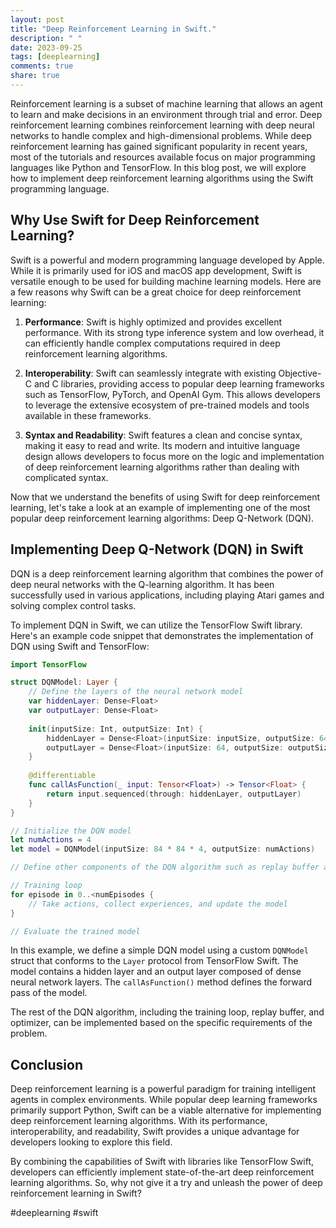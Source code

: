 ```yaml
---
layout: post
title: "Deep Reinforcement Learning in Swift."
description: " "
date: 2023-09-25
tags: [deeplearning]
comments: true
share: true
---
```


Reinforcement learning is a subset of machine learning that allows an agent to learn and make decisions in an environment through trial and error. Deep reinforcement learning combines reinforcement learning with deep neural networks to handle complex and high-dimensional problems. While deep reinforcement learning has gained significant popularity in recent years, most of the tutorials and resources available focus on major programming languages like Python and TensorFlow. In this blog post, we will explore how to implement deep reinforcement learning algorithms using the Swift programming language.

## Why Use Swift for Deep Reinforcement Learning?

Swift is a powerful and modern programming language developed by Apple. While it is primarily used for iOS and macOS app development, Swift is versatile enough to be used for building machine learning models. Here are a few reasons why Swift can be a great choice for deep reinforcement learning:

1. **Performance**: Swift is highly optimized and provides excellent performance. With its strong type inference system and low overhead, it can efficiently handle complex computations required in deep reinforcement learning algorithms.

2. **Interoperability**: Swift can seamlessly integrate with existing Objective-C and C libraries, providing access to popular deep learning frameworks such as TensorFlow, PyTorch, and OpenAI Gym. This allows developers to leverage the extensive ecosystem of pre-trained models and tools available in these frameworks.

3. **Syntax and Readability**: Swift features a clean and concise syntax, making it easy to read and write. Its modern and intuitive language design allows developers to focus more on the logic and implementation of deep reinforcement learning algorithms rather than dealing with complicated syntax.

Now that we understand the benefits of using Swift for deep reinforcement learning, let's take a look at an example of implementing one of the most popular deep reinforcement learning algorithms: Deep Q-Network (DQN).

## Implementing Deep Q-Network (DQN) in Swift

DQN is a deep reinforcement learning algorithm that combines the power of deep neural networks with the Q-learning algorithm. It has been successfully used in various applications, including playing Atari games and solving complex control tasks.

To implement DQN in Swift, we can utilize the TensorFlow Swift library. Here's an example code snippet that demonstrates the implementation of DQN using Swift and TensorFlow:

```swift
import TensorFlow

struct DQNModel: Layer {
    // Define the layers of the neural network model
    var hiddenLayer: Dense<Float>
    var outputLayer: Dense<Float>
    
    init(inputSize: Int, outputSize: Int) {
        hiddenLayer = Dense<Float>(inputSize: inputSize, outputSize: 64, activation: relu)
        outputLayer = Dense<Float>(inputSize: 64, outputSize: outputSize)
    }
    
    @differentiable
    func callAsFunction(_ input: Tensor<Float>) -> Tensor<Float> {
        return input.sequenced(through: hiddenLayer, outputLayer)
    }
}

// Initialize the DQN model
let numActions = 4
let model = DQNModel(inputSize: 84 * 84 * 4, outputSize: numActions)

// Define other components of the DQN algorithm such as replay buffer and optimizer

// Training loop
for episode in 0..<numEpisodes {
    // Take actions, collect experiences, and update the model
}

// Evaluate the trained model

```

In this example, we define a simple DQN model using a custom `DQNModel` struct that conforms to the `Layer` protocol from TensorFlow Swift. The model contains a hidden layer and an output layer composed of dense neural network layers. The `callAsFunction()` method defines the forward pass of the model.

The rest of the DQN algorithm, including the training loop, replay buffer, and optimizer, can be implemented based on the specific requirements of the problem.

## Conclusion

Deep reinforcement learning is a powerful paradigm for training intelligent agents in complex environments. While popular deep learning frameworks primarily support Python, Swift can be a viable alternative for implementing deep reinforcement learning algorithms. With its performance, interoperability, and readability, Swift provides a unique advantage for developers looking to explore this field.

By combining the capabilities of Swift with libraries like TensorFlow Swift, developers can efficiently implement state-of-the-art deep reinforcement learning algorithms. So, why not give it a try and unleash the power of deep reinforcement learning in Swift?

#deeplearning #swift